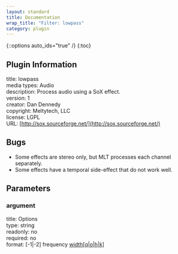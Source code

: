 ```yaml
---
layout: standard
title: Documentation
wrap_title: "Filter: lowpass"
category: plugin
---
```

{::options auto_ids="true" /}
{:toc}

## Plugin Information

title: lowpass  
media types:
Audio  
description: Process audio using a SoX effect.  
version: 1  
creator: Dan Dennedy  
copyright: Meltytech, LLC  
license: LGPL  
URL: [http://sox.sourceforge.net/](http://sox.sourceforge.net/)  

## Bugs

* Some effects are stereo only, but MLT processes each channel separately.
* Some effects have a temporal side-effect that do not work well.

## Parameters

### argument

title: Options    
type: string  
readonly: no  
required: no  
format: [-1|-2] frequency [width[q|o|h|k]](0.707q)  

